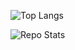 ![Top Langs](https://github-readme-stats.vercel.app/api/top-langs/?username=spghljh&layout=compact&card_width=800&custom_title=Current)

![Repo Stats](https://github-readme-stats.vercel.app/api/pin/?username=spghljh&repo=donutted&theme=radical)
